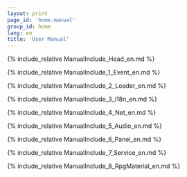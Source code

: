 ```yaml
---
layout: print
page_id: 'home.manual'
group_id: home
lang: en
title: 'User Manual'
---
```

{% include_relative ManualInclude_Head_en.md %}

{% include_relative ManualInclude_1_Event_en.md %}

{% include_relative ManualInclude_2_Loader_en.md %}

{% include_relative ManualInclude_3_i18n_en.md %}

{% include_relative ManualInclude_4_Net_en.md %}

{% include_relative ManualInclude_5_Audio_en.md %}

{% include_relative ManualInclude_6_Panel_en.md %}

{% include_relative ManualInclude_7_Service_en.md %}

{% include_relative ManualInclude_8_RpgMaterial_en.md %}